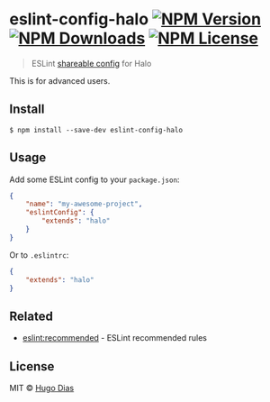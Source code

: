 # eslint-config-halo [![NPM Version](https://img.shields.io/npm/v/eslint-config-halo.svg)](https://www.npmjs.com/package/eslint-config-halo) [![NPM Downloads](https://img.shields.io/npm/dt/eslint-config-halo.svg)](https://www.npmjs.com/package/eslint-config-halo) [![NPM License](https://img.shields.io/npm/l/eslint-config-halo.svg)](https://www.npmjs.com/package/eslint-config-halo) 
> ESLint [shareable config](http://eslint.org/docs/developer-guide/shareable-configs.html) for Halo   

This is for advanced users.


## Install

```
$ npm install --save-dev eslint-config-halo
```

## Usage

Add some ESLint config to your `package.json`:

```json
{
    "name": "my-awesome-project",
    "eslintConfig": {
        "extends": "halo"
    }
}
```

Or to `.eslintrc`:

```json
{
    "extends": "halo"
}
```


## Related

- [eslint:recommended](https://github.com/eslint/eslint/blob/master/conf/eslint.json) - ESLint recommended rules

## License

MIT © [Hugo Dias](http://hugodias.me)
